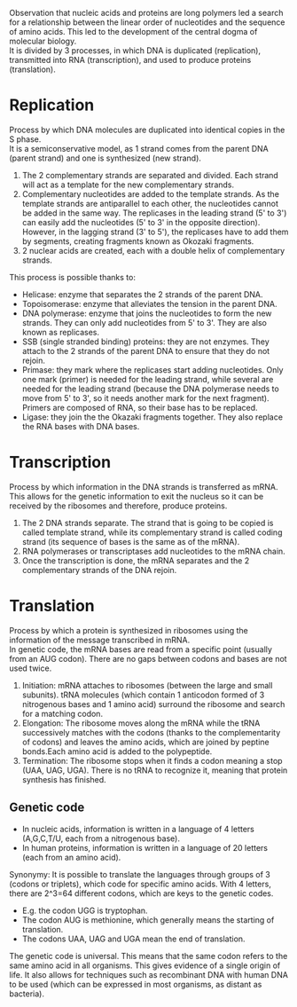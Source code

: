 Observation that nucleic acids and proteins are long polymers led a search for a relationship between the linear order of nucleotides and the sequence of amino acids. This led to the development of the central dogma of molecular biology.  
It is divided by 3 processes, in which DNA is duplicated (replication), transmitted into RNA (transcription), and used to produce proteins (translation).

# Replication
Process by which DNA molecules are duplicated into identical copies in the S phase.  
It is a semiconservative model, as 1 strand comes from the parent DNA (parent strand) and one is synthesized (new strand).
1. The 2 complementary strands are separated and divided. Each strand will act as a template for the new complementary strands.
2. Complementary nucleotides are added to the template strands. As the template strands are antiparallel to each other, the nucleotides cannot be added in the same way. The replicases in the leading strand (5' to 3') can easily add the nucleotides (5' to 3' in the opposite direction). However, in the lagging strand (3' to 5'), the replicases have to add them by segments, creating fragments known as Okozaki fragments.
3. 2 nuclear acids are created, each with a double helix of complementary strands.

This process is possible thanks to:
- Helicase: enzyme that separates the 2 strands of the parent DNA.
- Topoisomerase: enzyme that alleviates the tension in the parent DNA.
- DNA polymerase: enzyme that joins the nucleotides to form the new strands. They can only add nucleotides from 5' to 3'. They are also known as replicases.
- SSB (single stranded binding) proteins: they are not enzymes. They attach to the 2 strands of the parent DNA to ensure that they do not rejoin.
- Primase: they mark where the replicases start adding nucleotides. Only one mark (primer) is needed for the leading strand, while several are needed for the leading strand (because the DNA polymerase needs to move from 5' to 3', so it needs another mark for the next fragment). Primers are composed of RNA, so their base has to be replaced.
- Ligase: they join the the Okazaki fragments together. They also replace the RNA bases with DNA bases.

# Transcription
Process by which information in the DNA strands is transferred as mRNA.  
This allows for the genetic information to exit the nucleus so it can be received by the ribosomes and therefore, produce proteins.  
1. The 2 DNA strands separate. The strand that is going to be copied is called template strand, while its complementary strand is called coding strand (its sequence of bases is the same as of the mRNA).
2. RNA polymerases or transcriptases add nucleotides to the mRNA chain.
3. Once the transcription is done, the mRNA separates and the 2 complementary strands of the DNA rejoin.

# Translation
Process by which a protein is synthesized in ribosomes using the information of the message transcribed in mRNA.  
In genetic code, the mRNA bases are read from a specific point (usually from an AUG codon). There are no gaps between codons and bases are not used twice.  
1. Initiation: mRNA attaches to ribosomes (between the large and small subunits). tRNA molecules (which contain 1 anticodon formed of 3 nitrogenous bases and 1 amino acid) surround the ribosome and search for a matching codon.
2. Elongation: The ribosome moves along the mRNA while the tRNA successively matches with the codons (thanks to the complementarity of codons) and leaves the amino acids, which are joined by peptine bonds.Each amino acid is added to the polypeptide.
3. Termination: The ribosome stops when it finds a codon meaning a stop (UAA, UAG, UGA). There is no tRNA to recognize it, meaning that protein synthesis has finished.

## Genetic code
- In nucleic acids, information is written in a language of 4 letters (A,G,C,T/U, each from a nitrogenous base).
- In human proteins, information is written in a language of 20 letters (each from an amino acid).

Synonymy: It is possible to translate the languages through groups of 3 (codons or triplets), which code for specific amino acids. With 4 letters, there are 2^3=64 different codons, which are keys to the genetic codes.

- E.g. the codon UGG is tryptophan.
- The codon AUG is methionine, which generally means the starting of translation.
- The codons UAA, UAG and UGA mean the end of translation.

The genetic code is universal. This means that the same codon refers to the same amino acid in all organisms. This gives evidence of a single origin of life. It also allows for techniques such as recombinant DNA with human DNA to be used (which can be expressed in most organisms, as distant as bacteria).
